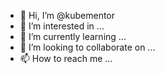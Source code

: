 - 👋 Hi, I’m @kubementor
- 👀 I’m interested in ...
- 🌱 I’m currently learning ...
- 💞️ I’m looking to collaborate on ...
- 📫 How to reach me ...

<!---
kubementor/kubementor is a ✨ special ✨ repository because its `README.md` (this file) appears on your GitHub profile.
You can click the Preview link to take a look at your changes.
--->
